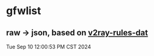 # gfwlist
## raw -> json, based on [v2ray-rules-dat](https://github.com/Loyalsoldier/v2ray-rules-dat)
Tue Sep 10 12:00:53 PM CST 2024

